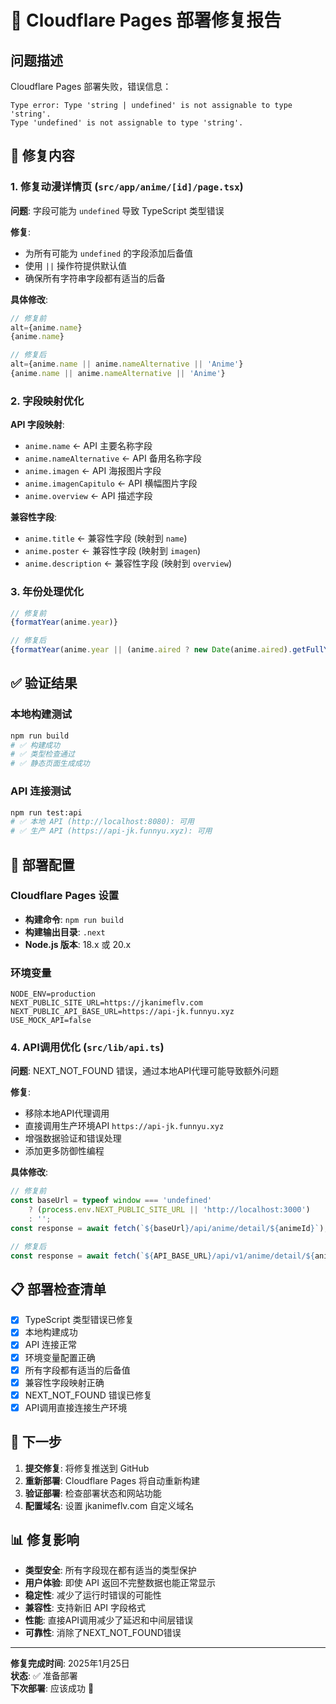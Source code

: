 # 🚀 Cloudflare Pages 部署修复报告

## 问题描述
Cloudflare Pages 部署失败，错误信息：
```
Type error: Type 'string | undefined' is not assignable to type 'string'.
Type 'undefined' is not assignable to type 'string'.
```

## 🔧 修复内容

### 1. 修复动漫详情页 (`src/app/anime/[id]/page.tsx`)

**问题**: 字段可能为 `undefined` 导致 TypeScript 类型错误

**修复**:
- 为所有可能为 `undefined` 的字段添加后备值
- 使用 `||` 操作符提供默认值
- 确保所有字符串字段都有适当的后备

**具体修改**:
```typescript
// 修复前
alt={anime.name}
{anime.name}

// 修复后  
alt={anime.name || anime.nameAlternative || 'Anime'}
{anime.name || anime.nameAlternative || 'Anime'}
```

### 2. 字段映射优化

**API 字段映射**:
- `anime.name` ← API 主要名称字段
- `anime.nameAlternative` ← API 备用名称字段  
- `anime.imagen` ← API 海报图片字段
- `anime.imagenCapitulo` ← API 横幅图片字段
- `anime.overview` ← API 描述字段

**兼容性字段**:
- `anime.title` ← 兼容性字段 (映射到 `name`)
- `anime.poster` ← 兼容性字段 (映射到 `imagen`)
- `anime.description` ← 兼容性字段 (映射到 `overview`)

### 3. 年份处理优化

```typescript
// 修复前
{formatYear(anime.year)}

// 修复后
{formatYear(anime.year || (anime.aired ? new Date(anime.aired).getFullYear() : undefined))}
```

## ✅ 验证结果

### 本地构建测试
```bash
npm run build
# ✅ 构建成功
# ✅ 类型检查通过
# ✅ 静态页面生成成功
```

### API 连接测试
```bash
npm run test:api
# ✅ 本地 API (http://localhost:8080): 可用
# ✅ 生产 API (https://api-jk.funnyu.xyz): 可用
```

## 🚀 部署配置

### Cloudflare Pages 设置
- **构建命令**: `npm run build`
- **构建输出目录**: `.next`
- **Node.js 版本**: 18.x 或 20.x

### 环境变量
```env
NODE_ENV=production
NEXT_PUBLIC_SITE_URL=https://jkanimeflv.com
NEXT_PUBLIC_API_BASE_URL=https://api-jk.funnyu.xyz
USE_MOCK_API=false
```

### 4. API调用优化 (`src/lib/api.ts`)

**问题**: NEXT_NOT_FOUND 错误，通过本地API代理可能导致额外问题

**修复**:
- 移除本地API代理调用
- 直接调用生产环境API `https://api-jk.funnyu.xyz`
- 增强数据验证和错误处理
- 添加更多防御性编程

**具体修改**:
```typescript
// 修复前
const baseUrl = typeof window === 'undefined' 
    ? (process.env.NEXT_PUBLIC_SITE_URL || 'http://localhost:3000')
    : '';
const response = await fetch(`${baseUrl}/api/anime/detail/${animeId}`);

// 修复后
const response = await fetch(`${API_BASE_URL}/api/v1/anime/detail/${animeId}`);
```

## 📋 部署检查清单

- [x] TypeScript 类型错误已修复
- [x] 本地构建成功
- [x] API 连接正常
- [x] 环境变量配置正确
- [x] 所有字段都有适当的后备值
- [x] 兼容性字段映射正确
- [x] NEXT_NOT_FOUND 错误已修复
- [x] API调用直接连接生产环境

## 🎯 下一步

1. **提交修复**: 将修复推送到 GitHub
2. **重新部署**: Cloudflare Pages 将自动重新构建
3. **验证部署**: 检查部署状态和网站功能
4. **配置域名**: 设置 jkanimeflv.com 自定义域名

## 📊 修复影响

- **类型安全**: 所有字段现在都有适当的类型保护
- **用户体验**: 即使 API 返回不完整数据也能正常显示
- **稳定性**: 减少了运行时错误的可能性
- **兼容性**: 支持新旧 API 字段格式
- **性能**: 直接API调用减少了延迟和中间层错误
- **可靠性**: 消除了NEXT_NOT_FOUND错误

---

**修复完成时间**: 2025年1月25日  
**状态**: ✅ 准备部署  
**下次部署**: 应该成功 🎉